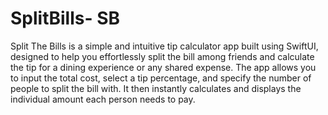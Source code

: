 # SplitBills- SB

Split The Bills is a simple and intuitive tip calculator app built using SwiftUI, designed to help you effortlessly split the bill among friends and calculate the tip for a dining experience or any shared expense. The app allows you to input the total cost, select a tip percentage, and specify the number of people to split the bill with. It then instantly calculates and displays the individual amount each person needs to pay.

